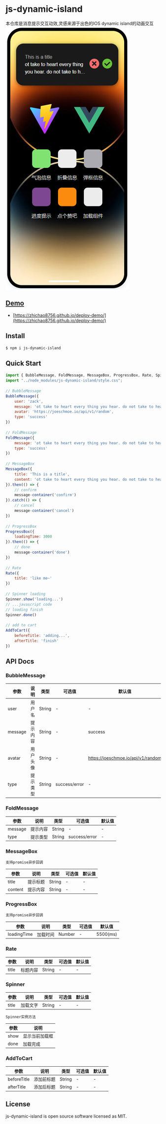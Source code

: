# js-dynamic-island

本仓库是消息提示交互动效,灵感来源于出色的IOS dynamic island的动画交互
<img src="src/assets/preview.png">
## [Demo](https://zhichao8756.github.io/deploy-demo/)
* [https://zhichao8756.github.io/deploy-demo/](https://zhichao8756.github.io/deploy-demo/)
## Install

```bash
$ npm i js-dynamic-island
```
## Quick Start
```javascript
import { BubbleMessage, FoldMessage, MessageBox, ProgressBox, Rate, Spinner, AddToCart } from 'js-dynamic-island'
import "../node_modules/js-dynamic-island/style.css";

// BubbleMessage
BubbleMessage({
    user: 'zack',
    message: 'ot take to heart every thing you hear. do not take to heart every thing you hear. do not spend all; Whenever you find your wrongdoing',
    avatar: 'https://joeschmoe.io/api/v1/random',
    type: 'success'
})

// FoldMessage
FoldMessage({
    message: 'ot take to heart every thing you hear. do not take to heart every thing you hear. do not spend all; Whenever you find your wrongdoing',
    type: 'success'
})

// MessageBox
MessageBox({
    title: 'This is a title',
    content: 'ot take to heart every thing you hear. do not take to heart every thing you hear. do not spend all; Whenever you find your wrongdoing'
}).then(() => {
    // confirm
    message-container('confirm')
}).catch(() => {
    // cancel
    message-container('cancel')
})

// ProgressBox
ProgressBox({
    loadingTime: 3000
}).then(() => {
    // done
    message-container('done')
})

// Rate
Rate({
    title: 'like me~'
})

// Spinner loading
Spinner.show('loading...')
// ...javascript code
// loading finish
Spinner.done()

// add to cart
AddToCart({
    beforeTitle: 'adding...',
    afterTitle: 'finish'
})
```
## API Docs
### BubbleMessage


| 参数      | 说明   | 类型     | 可选值  | 默认值                                |
|---------|------|--------|------------|------------------------------------|
| user    | 用户名  | String | -          | -                                  |
| message | 提示内容 | String | -          | success                            |
| avatar  | 用户头像 | String | -          | https://joeschmoe.io/api/v1/random |
| type    | 提示类型 | String | success/error | -                                  |

### FoldMessage


| 参数      | 说明   | 类型     | 可选值           | 默认值 |
|---------|------|--------|---------------|-----|
| message | 提示内容 | String | -             | - |
| type    | 提示类型 | String | success/error | -|

### MessageBox

    支持promise异步回调

| 参数      | 说明   | 类型     | 可选值 | 默认值 |
|---------|------|--------|-----|----|
| title   | 提示标题 | String | -   | -  |
| content | 提示内容 | String | -   |-|

### ProgressBox

    支持promise异步回调

| 参数          | 说明   | 类型     | 可选值 | 默认值      |
|-------------|------|--------|-----|----------|
| loadingTime | 加载时间 | Number | -   | 5500(ms) |

### Rate

| 参数    | 说明   | 类型     | 可选值 | 默认值 |
|-------|------|--------|-----|-----|
| title | 标题内容 | String | -   | -   |

### Spinner
| 参数    | 说明   | 类型     | 可选值 | 默认值 |
|-------|------|--------|-----|-----|
| title | 加载文字 | String | -   | -   |
    Spinner实例方法
| 参数   | 说明      |
|------|---------|
| show | 显示当前加载框 |
| done | 加载完成    |

### AddToCart

| 参数          | 说明    | 类型     | 可选值 | 默认值 |
|-------------|-------|--------|-----|-----|
| beforeTitle | 添加前标题 | String | -   | -   |
| afterTitle  | 添加后标题 | String | -   | -   |

## License

js-dynamic-island is open source software licensed as MIT.